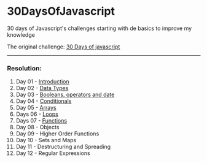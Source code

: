 # 30DaysOfJavascript

30 days of Javascript's challenges starting with de basics to improve my knowledge

The original challenge:
[30 Days of javascript](https://github.com/Asabeneh/30-Days-Of-JavaScript)

---

### Resolution:

1.  Day 01 - [Introduction](https://github.com/fmarga/30DaysOfJavascript/tree/master/day01)
2.  Day 02 - [Data Types](https://github.com/fmarga/30DaysOfJavascript/tree/master/day02)
3.  Day 03 - [Booleans, operators and date](https://github.com/fmarga/30DaysOfJavascript/tree/master/day03)
4.  Day 04 - [Conditionals](https://github.com/fmarga/30DaysOfJavascript/tree/master/day04)
5.  Day 05 - [Arrays](https://github.com/fmarga/30DaysOfJavascript/tree/master/day05)
6.  Days 06 - [Loops](https://github.com/fmarga/30DaysOfJavascript/tree/master/day06)
7.  Days 07 - [Functions](https://github.com/fmarga/30DaysOfJavascript/tree/master/day07)
8.  Day 08 - Objects
9.  Day 09 - Higher Order Functions
10. Day 10 - Sets and Maps
11. Day 11 - Destructuring and Spreading
12. Day 12 - Regular Expressions
